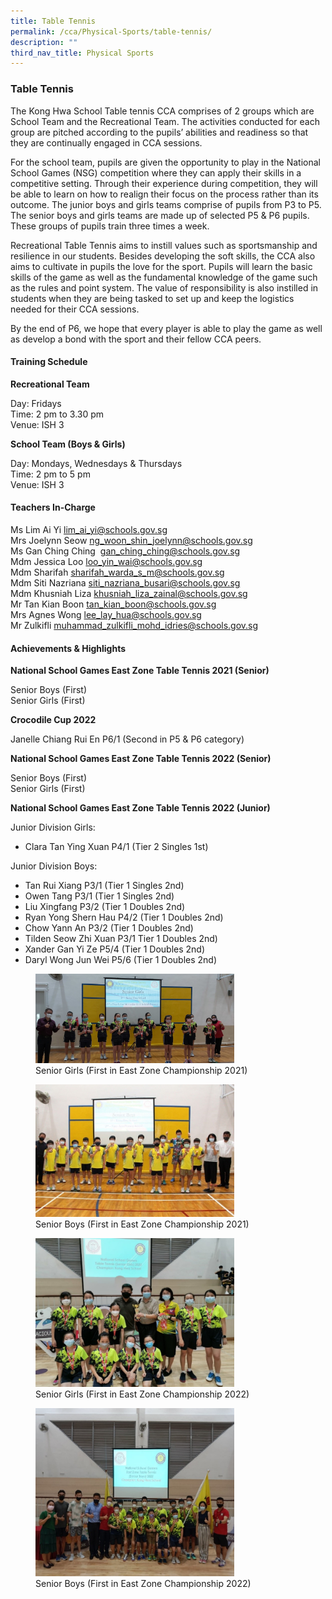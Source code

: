 ```yaml
---
title: Table Tennis
permalink: /cca/Physical-Sports/table-tennis/
description: ""
third_nav_title: Physical Sports
---
```

### Table Tennis

The Kong Hwa School Table tennis CCA comprises of 2 groups which are School Team and the Recreational Team. The activities conducted for each group are pitched according to the pupils’ abilities and readiness so that they are continually engaged in CCA sessions.

  

For the school team, pupils are given the opportunity to play in the National School Games (NSG) competition where they can apply their skills in a competitive setting. Through their experience during competition, they will be able to learn on how to realign their focus on the process rather than its outcome. The junior boys and girls teams comprise of pupils from P3 to P5. The senior boys and girls teams are made up of selected P5 & P6 pupils. These groups of pupils train three times a week.

  

Recreational Table Tennis aims to instill values such as sportsmanship and resilience in our students. Besides developing the soft skills, the CCA also aims to cultivate in pupils the love for the sport. Pupils will learn the basic skills of the game as well as the fundamental knowledge of the game such as the rules and point system. The value of responsibility is also instilled in students when they are being tasked to set up and keep the logistics needed for their CCA sessions.

  

By the end of P6, we hope that every player is able to play the game as well as develop a bond with the sport and their fellow CCA peers.

  

#### Training Schedule

**Recreational Team**

Day: Fridays<br>
Time: 2 pm to 3.30 pm<br>
Venue: ISH 3

  

**School Team (Boys & Girls)**

Day: Mondays, Wednesdays & Thursdays<br>
Time: 2 pm to 5 pm<br>
Venue: ISH 3

#### Teachers In-Charge

Ms Lim Ai Yi [lim\_ai\_yi@schools.gov.sg](mailto:lim_ai_yi@schools.gov.sg)  <br>
Mrs Joelynn Seow [ng\_woon\_shin\_joelynn@schools.gov.sg](mailto:ng_woon_shin_joelynn@schools.gov.sg)<br>
Ms Gan Ching Ching  [gan\_ching\_ching@schools.gov.sg](mailto:gan_ching_ching@schools.gov.sg)  <br>
Mdm Jessica Loo [loo\_yin\_wai@schools.gov.sg](mailto:loo_yin_wai@schools.gov.sg)  <br>
Mdm Sharifah [sharifah\_warda\_s\_m@schools.gov.sg](mailto:sharifah_warda_s_m@schools.gov.sg)  <br>
Mdm Siti Nazriana [siti\_nazriana\_busari@schools.gov.sg](mailto:siti_nazriana_busari@schools.gov.sg)<br>
Mdm Khusniah Liza [khusniah\_liza\_zainal@schools.gov.sg](mailto:khusniah_liza_zainal@schools.gov.sg)<br>
Mr Tan Kian Boon [tan\_kian\_boon@schools.gov.sg](mailto:tan_kian_boon@schools.gov.sg)<br>
Mrs Agnes Wong [lee\_lay\_hua@schools.gov.sg](mailto:lee_lay_hua@schools.gov.sg)<br>
Mr Zulkifli [muhammad\_zulkifli\_mohd\_idries@schools.gov.sg](mailto:muhammad_zulkifli_mohd_idries@schools.gov.sg)

#### Achievements & Highlights

**National School Games East Zone Table Tennis 2021 (Senior)**

Senior Boys (First)<br>
Senior Girls (First)

  

**Crocodile Cup 2022**

Janelle Chiang Rui En P6/1 (Second in P5 & P6 category)

  

**National School Games East Zone Table Tennis 2022 (Senior)**

Senior Boys (First)<br>
Senior Girls (First)

  

**National School Games East Zone Table Tennis 2022 (Junior)**

Junior Division Girls:

*   Clara Tan Ying Xuan P4/1 (Tier 2 Singles 1st)

Junior Division Boys:

*   Tan Rui Xiang P3/1 (Tier 1 Singles 2nd)
*   Owen Tang P3/1 (Tier 1 Singles 2nd)
*   Liu Xingfang P3/2 (Tier 1 Doubles 2nd)
*   Ryan Yong Shern Hau P4/2 (Tier 1 Doubles 2nd)
*   Chow Yann An P3/2 (Tier 1 Doubles 2nd)
*   Tilden Seow Zhi Xuan P3/1 Tier 1 Doubles 2nd)
*   Xander Gan Yi Ze P5/4 (Tier 1 Doubles 2nd)
*   Daryl Wong Jun Wei P5/6 (Tier 1 Doubles 2nd)

<figure><img src="/images/tt1.png" style="width:75%"><figcaption>Senior Girls (First in East Zone Championship 2021)</figcaption></figure>

<figure><img src="/images/tt2.png" style="width:75%"><figcaption>Senior Boys (First in East Zone Championship 2021)</figcaption></figure>

<figure><img src="/images/tt3.png" style="width:75%"><figcaption> Senior Girls (First in East Zone Championship 2022)</figcaption></figure>

<figure><img src="/images/tt4.png" style="width:75%"><figcaption> Senior Boys (First in East Zone Championship 2022)</figcaption></figure>
